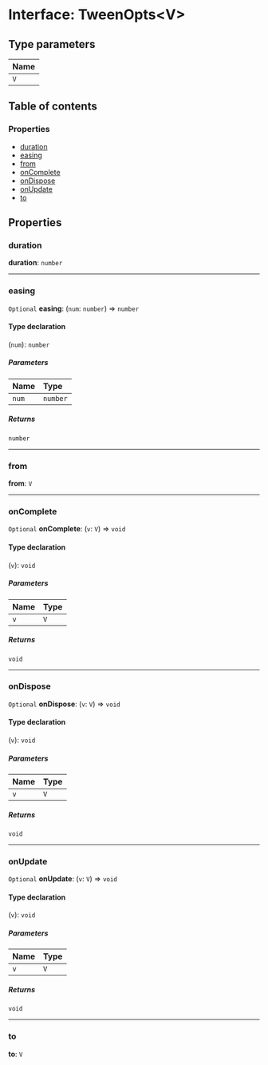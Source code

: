 # Interface: TweenOpts\<V>

## Type parameters

| Name |
| :------ |
| `V` |

## Table of contents

### Properties

* [duration](/auto-docs/free-layout-editor/interfaces/TweenOpts.md#duration)
* [easing](/auto-docs/free-layout-editor/interfaces/TweenOpts.md#easing)
* [from](/auto-docs/free-layout-editor/interfaces/TweenOpts.md#from)
* [onComplete](/auto-docs/free-layout-editor/interfaces/TweenOpts.md#oncomplete)
* [onDispose](/auto-docs/free-layout-editor/interfaces/TweenOpts.md#ondispose)
* [onUpdate](/auto-docs/free-layout-editor/interfaces/TweenOpts.md#onupdate)
* [to](/auto-docs/free-layout-editor/interfaces/TweenOpts.md#to)

## Properties

### duration

**duration**: `number`

***

### easing

`Optional` **easing**: (`num`: `number`) => `number`

#### Type declaration

(`num`): `number`

##### Parameters

| Name | Type |
| :------ | :------ |
| `num` | `number` |

##### Returns

`number`

***

### from

**from**: `V`

***

### onComplete

`Optional` **onComplete**: (`v`: `V`) => `void`

#### Type declaration

(`v`): `void`

##### Parameters

| Name | Type |
| :------ | :------ |
| `v` | `V` |

##### Returns

`void`

***

### onDispose

`Optional` **onDispose**: (`v`: `V`) => `void`

#### Type declaration

(`v`): `void`

##### Parameters

| Name | Type |
| :------ | :------ |
| `v` | `V` |

##### Returns

`void`

***

### onUpdate

`Optional` **onUpdate**: (`v`: `V`) => `void`

#### Type declaration

(`v`): `void`

##### Parameters

| Name | Type |
| :------ | :------ |
| `v` | `V` |

##### Returns

`void`

***

### to

**to**: `V`
